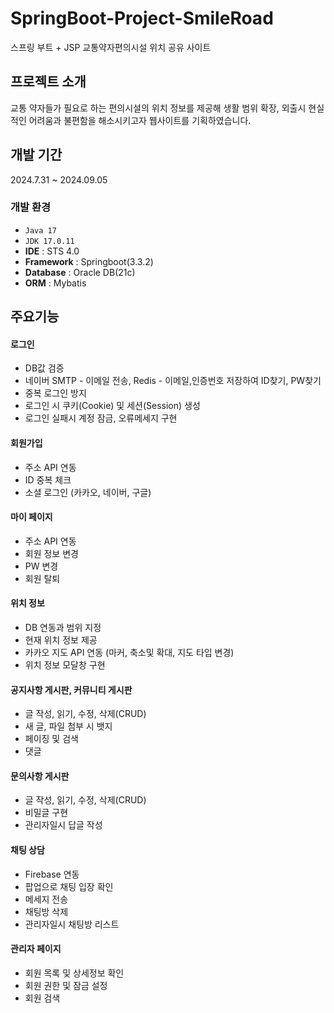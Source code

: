 # SpringBoot-Project-SmileRoad 
스프링 부트 + JSP 교통약자편의시설 위치 공유 사이트

## 프로젝트 소개
교통 약자들가 필요로 하는 편의시설의 위치 정보를 제공해 생활 범위 확장, 외출시 현실적인 어려움과 불편함을 해소시키고자 웹사이트를 기획하였습니다.

## 개발 기간 
2024.7.31 ~ 2024.09.05

### 개발 환경
- `Java 17`
- `JDK 17.0.11`
- **IDE** : STS 4.0
- **Framework** : Springboot(3.3.2)
- **Database** : Oracle DB(21c)
- **ORM** : Mybatis

## 주요기능
#### 로그인 
- DB값 검증
- 네이버 SMTP - 이메일 전송, Redis - 이메일,인증번호 저장하여 ID찾기, PW찾기
- 중복 로그인 방지
- 로그인 시 쿠키(Cookie) 및 세션(Session) 생성
- 로그인 실패시 계정 잠금, 오류메세지 구현

#### 회원가입
- 주소 API 연동
- ID 중복 체크
- 소셜 로그인 (카카오, 네이버, 구글)

#### 마이 페이지
- 주소 API 연동
- 회원 정보 변경
- PW 변경
- 회원 탈퇴

#### 위치 정보
- DB 연동과 범위 지정
- 현재 위치 정보 제공
- 카카오 지도 API 연동 (마커, 축소및 확대, 지도 타입 변경)
- 위치 정보 모달창 구현

#### 공지사항 게시판, 커뮤니티 게시판
- 글 작성, 읽기, 수정, 삭제(CRUD)
- 새 글, 파일 첨부 시 뱃지
- 페이징 및 검색
- 댓글

#### 문의사항 게시판
- 글 작성, 읽기, 수정, 삭제(CRUD)
- 비밀글 구현
- 관리자일시 답글 작성

#### 채팅 상담
- Firebase 연동
- 팝업으로 채팅 입장 확인
- 메세지 전송
- 채팅방 삭제
- 관리자일시 채팅방 리스트

#### 관리자 페이지
- 회원 목록 및 상세정보 확인
- 회원 권한 및 잠금 설정
- 회원 검색


  

